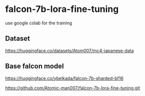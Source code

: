 # falcon-7b-lora-fine-tuning

use google colab for the training

## Dataset

https://huggingface.co/datasets/Atom007/mc4-japanese-data

## Base falcon model

https://huggingface.co/ybelkada/falcon-7b-sharded-bf16


https://github.com/Atomic-man007/falcon-7b-lora-fine-tuning.git
